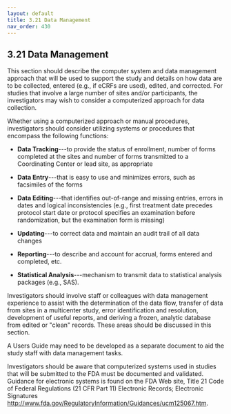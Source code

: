 ```yaml
---
layout: default
title: 3.21 Data Management
nav_order: 430
---
```


## 3.21 Data Management

This section should describe the computer system and data management
approach that will be used to support the study and details on how data
are to be collected, entered (e.g., if eCRFs are used), edited, and
corrected. For studies that involve a large number of sites and/or
participants, the investigators may wish to consider a computerized
approach for data collection.

Whether using a computerized approach or manual procedures,
investigators should consider utilizing systems or procedures that
encompass the following functions:

-   **Data Tracking**---to provide the status of enrollment, number of
    forms completed at the sites and number of forms transmitted to a
    Coordinating Center or lead site, as appropriate

-   **Data Entry**---that is easy to use and minimizes errors, such as
    facsimiles of the forms

-   **Data Editing**---that identifies out-of-range and missing entries,
    errors in dates and logical inconsistencies (e.g., first treatment
    date precedes protocol start date or protocol specifies an
    examination before randomization, but the examination form is
    missing)

-   **Updating**---to correct data and maintain an audit trail of all
    data changes

-   **Reporting**---to describe and account for accrual, forms entered
    and completed, etc.

-   **Statistical Analysis**---mechanism to transmit data to statistical
    analysis packages (e.g., SAS).

Investigators should involve staff or colleagues with data management
experience to assist with the determination of the data flow, transfer
of data from sites in a multicenter study, error identification and
resolution, development of useful reports, and deriving a frozen,
analytic database from edited or \"clean\" records. These areas should
be discussed in this section.

A Users Guide may need to be developed as a separate document to aid the
study staff with data management tasks.

Investigators should be aware that computerized systems used in studies
that will be submitted to the FDA must be documented and validated.
Guidance for electronic systems is found on the FDA Web site, Title 21
Code of Federal Regulations (21 CFR Part 11) Electronic Records;
Electronic Signatures
<http://www.fda.gov/RegulatoryInformation/Guidances/ucm125067.htm>.

